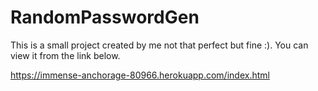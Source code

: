 # RandomPasswordGen

This is a small project created by me not that perfect but fine :). You can view it from the link below.


https://immense-anchorage-80966.herokuapp.com/index.html
